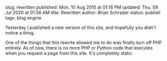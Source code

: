 slug: rewritten
published: Mon, 10 Aug 2015 at 01:16 PM
updated: Thu, 09 Jul 2020 at 01:58 AM
title: Rewritten
author: Brian Schrader
status: publish
tags: blog engine

Yesterday I published a new version of this site, and hopefully you didn't notice a thing.

One of the things that this rewrite allowed me to do was finally turn off PHP entirely. As of now, there is no more PHP or Python code that executes when you request a page from this site. It's completely static.

